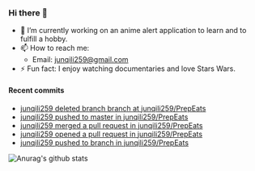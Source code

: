 ### Hi there 👋


- 🔭 I’m currently working on an anime alert application to learn and to fulfill a hobby.
- 📫 How to reach me: 
  - Email: junqili259@gmail.com 
- ⚡ Fun fact: I enjoy watching documentaries and love Stars Wars.

#### Recent commits
<!-- GITHUB:START -->
- [junqili259 deleted branch branch at junqili259/PrepEats](https://github.com/)
- [junqili259 pushed to master in junqili259/PrepEats](https://github.com/junqili259/PrepEats/compare/42d06a2dd9...41db0aad7a)
- [junqili259 merged a pull request in junqili259/PrepEats](https://github.com/junqili259/PrepEats/pull/1)
- [junqili259 opened a pull request in junqili259/PrepEats](https://github.com/junqili259/PrepEats/pull/1)
- [junqili259 pushed to branch in junqili259/PrepEats](https://github.com/junqili259/PrepEats/compare/42d06a2dd9...5fae039348)
<!-- GITHUB:END -->

![Anurag's github stats](https://github-readme-stats.vercel.app/api?username=junqili259&show_icons=true&theme=tokyonight)
